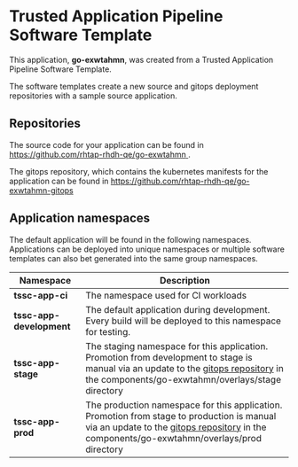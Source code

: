 # Trusted Application Pipeline Software Template

This application, **go-exwtahmn**, was created from a Trusted Application Pipeline Software Template.

The software templates create a new source and gitops deployment repositories with a sample source application. 

## Repositories

The source code for your application can be found in [https://github.com/rhtap-rhdh-qe/go-exwtahmn ](https://github.com/rhtap-rhdh-qe/go-exwtahmn ).
 
The gitops repository, which contains the kubernetes manifests for the application can be found in 
[https://github.com/rhtap-rhdh-qe/go-exwtahmn-gitops ](https://github.com/rhtap-rhdh-qe/go-exwtahmn-gitops ) 

## Application namespaces 

The default application will be found in the following namespaces. Applications can be deployed into unique namespaces or multiple software templates can also bet generated into the same group namespaces.  

|  Namespace   |  Description   |  
| -------- | -------- |
| **tssc-app-ci** | The namespace used for CI workloads |
| **tssc-app-development** | The default application during development. Every build will be deployed to this namespace for testing. |
| **tssc-app-stage** | The staging namespace for this application. Promotion from development to stage is manual via an update to the [gitops repository](https://github.com/rhtap-rhdh-qe/go-exwtahmn-gitops ) in the components/go-exwtahmn/overlays/stage directory |
| **tssc-app-prod** | The production namespace for this application. Promotion from stage to production is manual via an update to the [gitops repository](https://github.com/rhtap-rhdh-qe/go-exwtahmn-gitops ) in the components/go-exwtahmn/overlays/prod directory |